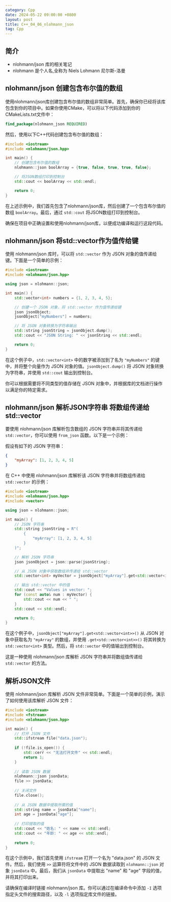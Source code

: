 ```yaml
---
category: Cpp
date: 2024-05-22 09:00:00 +0800
layout: post
title: C++_04_06_nlohmann_json
tag: Cpp
---
```

## 简介

+ nlohmann/json 库的相关笔记
+ nlohmann 是个人名,全称为 Niels Lohmann 尼尔斯-洛曼

## nlohmann/json 创建包含布尔值的数组

使用nlohmann/json库创建包含布尔值的数组非常简单。首先，确保你已经将该库包含到你的项目中。如果你使用CMake，可以将以下代码添加到你的CMakeLists.txt文件中：

```cmake
find_package(nlohmann_json REQUIRED)
```

然后，使用以下C++代码创建包含布尔值的数组：

```cpp
#include <iostream>
#include <nlohmann/json.hpp>

int main() {
    // 创建包含布尔值的数组
    nlohmann::json boolArray = {true, false, true, true, false};

    // 将JSON数组打印到控制台
    std::cout << boolArray << std::endl;

    return 0;
}
```

在上述示例中，我们首先包含了nlohmann/json库，然后创建了一个包含布尔值的数组 `boolArray`。最后，通过 `std::cout` 将JSON数组打印到控制台。

确保在项目中正确设置和使用nlohmann/json库，以便成功编译和运行这段代码。

## nlohmann/json 将std::vector作为值传给键

使用 nlohmann/json 库时，可以将 `std::vector` 作为 JSON 对象的值传递给键。下面是一个简单的示例：

```cpp
#include <iostream>
#include <nlohmann/json.hpp>

using json = nlohmann::json;

int main() {
    std::vector<int> numbers = {1, 2, 3, 4, 5};

    // 创建一个 JSON 对象，将 std::vector 作为值传递给键
    json jsonObject;
    jsonObject["myNumbers"] = numbers;

    // 将 JSON 对象转换为字符串输出
    std::string jsonString = jsonObject.dump();
    std::cout << "JSON String: " << jsonString << std::endl;

    return 0;
}
```

在这个例子中，`std::vector<int>` 中的数字被添加到了名为 `"myNumbers"` 的键中，并将整个向量作为 JSON 对象的值。`jsonObject.dump()` 将 JSON 对象转换为字符串，并使用 `std::cout` 输出到控制台。

你可以根据需要将不同类型的值存储在 JSON 对象中，并根据库的文档进行操作以满足你的特定需求。

## nlohmann/json 解析JSON字符串 将数组传递给std::vector

要使用 nlohmann/json 库解析包含数组的 JSON 字符串并将其传递给 `std::vector`，你可以使用 `from_json` 函数。以下是一个示例：

假设有如下的 JSON 字符串：

```json
{
    "myArray": [1, 2, 3, 4, 5]
}
```

在 C++ 中使用 nlohmann/json 库解析该 JSON 字符串并将数组传递给 `std::vector` 的示例：

```cpp
#include <iostream>
#include <nlohmann/json.hpp>
#include <vector>

using json = nlohmann::json;

int main() {
    // JSON 字符串
    std::string jsonString = R"(
        {
            "myArray": [1, 2, 3, 4, 5]
        }
    )";

    // 解析 JSON 字符串
    json jsonObject = json::parse(jsonString);

    // 从 JSON 对象中获取数组并传递给 std::vector
    std::vector<int> myVector = jsonObject["myArray"].get<std::vector<int>>();

    // 输出 std::vector 中的值
    std::cout << "Values in vector: ";
    for (const auto& num : myVector) {
        std::cout << num << " ";
    }
    std::cout << std::endl;

    return 0;
}
```

在这个例子中，`jsonObject["myArray"].get<std::vector<int>>()` 从 JSON 对象中获取名为 `"myArray"` 的数组，并使用 `.get<std::vector<int>>()` 将其转换为 `std::vector<int>` 类型。然后，将 `std::vector` 中的值输出到控制台。

这是一种使用 nlohmann/json 库解析 JSON 字符串并将数组值传递给 `std::vector` 的方法。

## 解析JSON文件

使用 nlohmann/json 库解析 JSON 文件非常简单。下面是一个简单的示例，演示了如何使用该库解析 JSON 文件：

```cpp
#include <iostream>
#include <fstream>
#include <nlohmann/json.hpp>

int main() {
    // 打开 JSON 文件
    std::ifstream file("data.json");
    
    if (!file.is_open()) {
        std::cerr << "无法打开文件" << std::endl;
        return 1;
    }
    
    // 读取 JSON 数据
    nlohmann::json jsonData;
    file >> jsonData;
    
    // 关闭文件
    file.close();
    
    // 从 JSON 数据中提取所需的值
    std::string name = jsonData["name"];
    int age = jsonData["age"];
    
    // 打印提取的值
    std::cout << "姓名: " << name << std::endl;
    std::cout << "年龄: " << age << std::endl;
    
    return 0;
}
```

在这个示例中，我们首先使用 `ifstream` 打开一个名为 "data.json" 的 JSON 文件。然后，我们使用 `>>` 运算符将文件中的 JSON 数据读取到 `nlohmann::json` 对象 `jsonData` 中。最后，我们从 `jsonData` 中提取出 "name" 和 "age" 字段的值，并将其打印出来。

请确保在编译时链接 nlohmann/json 库。你可以通过在编译命令中添加 `-I` 选项指定头文件的搜索路径，以及 `-l` 选项指定库文件的链接。